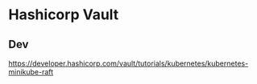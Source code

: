 # Hashicorp Vault

## Dev

https://developer.hashicorp.com/vault/tutorials/kubernetes/kubernetes-minikube-raft
